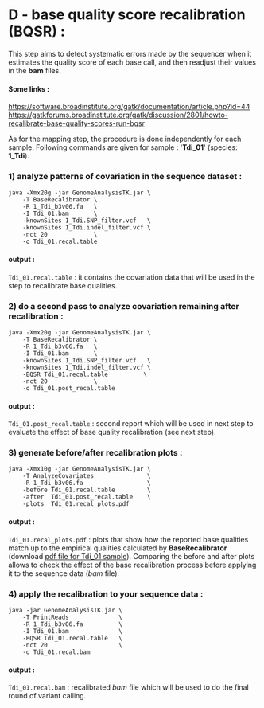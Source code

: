 
# D - base quality score recalibration (BQSR) :


This step aims to detect systematic errors made by the sequencer when it estimates the quality score of each base call,
and then readjust their values in the **bam** files.

#### Some links :
https://software.broadinstitute.org/gatk/documentation/article.php?id=44
https://gatkforums.broadinstitute.org/gatk/discussion/2801/howto-recalibrate-base-quality-scores-run-bqsr

As for the mapping step, the procedure is done independently for each sample. 
Following commands are given for sample : '**Tdi_01**' (species: **1_Tdi**).


### 1) analyze patterns of covariation in the sequence dataset :

````
java -Xmx20g -jar GenomeAnalysisTK.jar \
    -T BaseRecalibrator \
    -R 1_Tdi_b3v06.fa   \
    -I Tdi_01.bam       \
    -knownSites 1_Tdi.SNP_filter.vcf   \
    -knownSites 1_Tdi.indel_filter.vcf \
    -nct 20             \
    -o Tdi_01.recal.table
````
#### output :
`Tdi_01.recal.table` : it contains the covariation data that will be used in the step to recalibrate base qualities.



### 2) do a second pass to analyze covariation remaining after recalibration :


````
java -Xmx20g -jar GenomeAnalysisTK.jar \
    -T BaseRecalibrator \
    -R 1_Tdi_b3v06.fa   \
    -I Tdi_01.bam       \
    -knownSites 1_Tdi.SNP_filter.vcf   \
    -knownSites 1_Tdi.indel_filter.vcf \
    -BQSR Tdi_01.recal.table          \
    -nct 20             \
    -o Tdi_01.post_recal.table
````
#### output :
`Tdi_01.post_recal.table` : second report which will be used in next step to evaluate the effect of base quality recalibration (see next step).



### 3) generate before/after recalibration plots :


````
java -Xmx10g -jar GenomeAnalysisTK.jar \
    -T AnalyzeCovariates               \
    -R 1_Tdi_b3v06.fa                  \
    -before Tdi_01.recal.table         \
    -after  Tdi_01.post_recal.table    \
    -plots  Tdi_01.recal_plots.pdf
````
#### output :
`Tdi_01.recal_plots.pdf` : plots that show how the reported base qualities match up to the empirical qualities 
calculated by **BaseRecalibrator** (download [pdf file for Tdi_01 sample](Tbi_01.recal_plots.pdf)). Comparing the before and after plots allows to check the effect of the base recalibration process before applying it to the sequence data (*bam* file).



### 4) apply the recalibration to your sequence data :

````
java -jar GenomeAnalysisTK.jar \
    -T PrintReads              \
    -R 1_Tdi_b3v06.fa          \
    -I Tdi_01.bam              \
    -BQSR Tdi_01.recal.table   \
    -nct 20                    \
    -o Tdi_01.recal.bam
````
#### output :
`Tdi_01.recal.bam` : recalibrated *bam* file which will be used to do the final round of variant calling.



